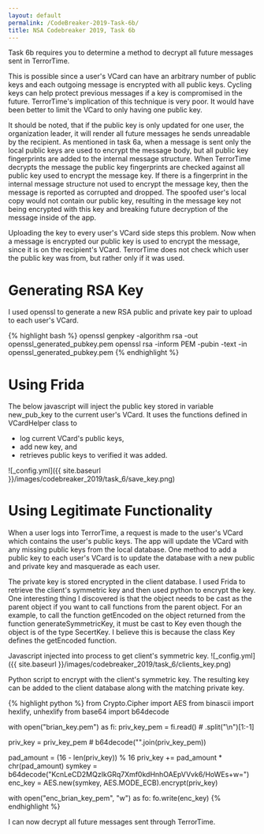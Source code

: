 ```yaml
---
layout: default
permalink: /CodeBreaker-2019-Task-6b/
title: NSA Codebreaker 2019, Task 6b
---
```


Task 6b requires you to determine a method to decrypt all future messages sent in TerrorTime. 

This is possible since a user's VCard can have an arbitrary number of public keys and each outgoing message is encrypted with all public keys. Cycling keys can help protect previous messages if a key is compromised in the future. TerrorTime's implication of this technique is very poor. It would have been better to limit the VCard to only having one public key. 

It should be noted, that if the public key is only updated for one user, the organization leader, it will render all future messages he sends unreadable by the recipient. As mentioned in task 6a, when a message is sent only the local public keys are used to encrypt the message body, but all public key fingerprints are added to the internal message structure. When TerrorTime decrypts the message the public key fingerprints are checked against all public key used to encrypt the message key. If there is a fingerprint in the internal message structure not used to encrypt the message key, then the message is reported as corrupted and dropped. The spoofed user's local copy would not contain our public key, resulting in the message key not being encrypted with this key and breaking future decryption of the message inside of the app. 

Uploading the key to every user's VCard side steps this problem. Now when a message is encrypted our public key is used to encrypt the message, since it is on the recipient's VCard. TerrorTime does not check which user the public key was from, but rather only if it was used. 

# Generating RSA Key #

I used openssl to generate a new RSA public and private key pair to upload to each user's VCard. 

{% highlight bash %}
openssl genpkey -algorithm rsa -out openssl_generated_pubkey.pem
openssl rsa -inform PEM -pubin -text -in openssl_generated_pubkey.pem
{% endhighlight %}

# Using Frida #

The below javascript will inject the public key stored in variable new_pub_key to the current user's VCard. It uses the functions defined in VCardHelper class to<br>
- log current VCard's public keys,<br>
- add new key, and<br>
- retrieves public keys to verified it was added.<br>

![_config.yml]({{ site.baseurl }}/images/codebreaker_2019/task_6/save_key.png)

# Using Legitimate Functionality #

When a user logs into TerrorTime, a request is made to the user's VCard which contains the user's public keys. The app will update the VCard with any missing public keys from the local database. One method to add a public key to each user's VCard is to update the database with a new public and private key and masquerade as each user.

The private key is stored encrypted in the client database. I used Frida to retrieve the client's symmetric key and then used python to encrypt the key. One interesting thing I discovered is that the object needs to be cast as the parent object if you want to call functions from the parent object. For an example, to call the function getEncoded on the object returned from the function generateSymmetricKey, it must be cast to Key even though the object is of the type SecertKey. I believe this is because the class Key defines the getEncoded function. 

Javascript injected into process to get client's symmetric key. 
![_config.yml]({{ site.baseurl }}/images/codebreaker_2019/task_6/clients_key.png)

Python script to encrypt with the client's symmetric key. The resulting key can be added to the client database along with the matching private key. 

{% highlight python %}
from Crypto.Cipher import AES
from binascii import hexlify, unhexlify
from base64 import b64decode

with open("brian_key.pem") as fi:
    priv_key_pem = fi.read() # .split("\n")[1:-1]

priv_key = priv_key_pem # b64decode("".join(priv_key_pem))

pad_amount = (16 - len(priv_key)) % 16
priv_key += pad_amount * chr(pad_amount)
symkey = b64decode("KcnLeCD2MQzIkGRq7Xmf0kdHnhOAEpVVvk6/HoWEs+w=")
enc_key = AES.new(symkey, AES.MODE_ECB).encrypt(priv_key)

with open("enc_brian_key_pem", "w") as fo:
    fo.write(enc_key)
{% endhighlight %}

I can now decrypt all future messages sent through TerrorTime. 